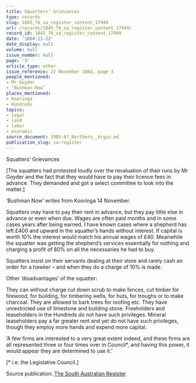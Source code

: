```yaml
---
title: Squatters’ Grievances
type: records
slug: 1845_76_sa_register_content_17949
url: /records/1845_76_sa_register_content_17949/
record_id: 1845_76_sa_register_content_17949
date: '1864-11-22'
date_display: null
volume: null
issue_number: null
page: '3'
article_type: other
issue_reference: 22 November 1864, page 3
people_mentioned:
- Mr Goyder
- ‘Bushman Now’
places_mentioned:
- Kooringa
- Hundreds
topics:
- legal
- land
- labor
- economic
source_document: 1985-87_Northern__Argus.md
publication_slug: sa-register
---
```


Squatters’ Grievances

[The squatters had protested loudly over the revaluation of their runs by Mr Goyder and the fact that they would have to pay their licence fees in advance.  They demanded and got a select committee to look into the matter.]

‘Bushman Now’ writes from Kooringa 14 November.

Squatters may have to pay their rent in advance, but they pay little else in advance or even when due.  Wages are often paid months and in some cases years after being earned.  I have known cases where a shepherd has left £400 and upward in the squatter’s hands without interest.  If capital is worth 10% the interest would match his annual wages of £40.  Meanwhile the squatter was getting the shepherd’s services essentially for nothing and charging a profit of 80% on all the necessaries he had to buy.

Squatters insist on their servants dealing at their store and rarely cash an order for a hawker – and when they do a charge of 10% is made.

Other ‘disadvantages’ of the squatter:

They can without charge cut down scrub to make fences, cut timber for firewood, for building, for timbering wells, for huts, for troughs or to make charcoal.  They are allowed to bark trees for roofing etc.  They have unrestricted use of limestone and building stone.  Freeholders and leaseholders in the Hundreds do not have such privileges.  Mineral leaseholders pay a far greater rent and yet do not have such privileges, though they employ more hands and expend more capital.

‘A few firms are interested to a very great extent indeed, and these firms are all represented three or four times over in Council*, and having this power, it would appear they are determined to use it.’

[* i.e. the Legislative Council.]

Source publication: [The South Australian Register](/publications/sa-register/)
